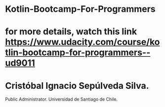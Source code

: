 # Kotlin-Bootcamp-For-Programmers


# for more details, watch this link https://www.udacity.com/course/kotlin-bootcamp-for-programmers--ud9011


# Cristóbal Ignacio Sepúlveda Silva.
  Public Administrator.
  Universidad de Santiago de Chile.

